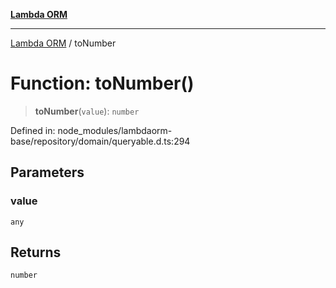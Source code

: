 [**Lambda ORM**](../README.md)

***

[Lambda ORM](../README.md) / toNumber

# Function: toNumber()

> **toNumber**(`value`): `number`

Defined in: node\_modules/lambdaorm-base/repository/domain/queryable.d.ts:294

## Parameters

### value

`any`

## Returns

`number`

